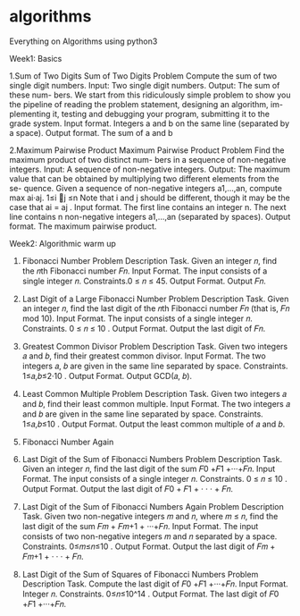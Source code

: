 # algorithms
Everything on Algorithms using python3 

Week1: Basics 
  
  1.Sum of Two Digits Sum of Two Digits Problem
  Compute the sum of two single digit numbers.
  Input: Two single digit numbers. Output: The sum of these num- bers.
  We start from this ridiculously simple problem to show you the pipeline of reading the problem statement, 
  designing an algorithm, im- plementing it, testing and debugging your program, submitting it to the grade system.
  Input format. Integers a and b on the same line (separated by a space). Output format. The sum of a and b

  2.Maximum Pairwise Product
  Maximum Pairwise Product Problem
  Find the maximum product of two distinct num- bers in a sequence of non-negative integers.
  Input: A sequence of non-negative integers.
  Output: The maximum value that can be obtained by multiplying two different elements from the se- quence.
  Given a sequence of non-negative integers a1,...,an, compute max ai·aj.
  1≤i 􏰀j ≤n
  Note that i and j should be different, though it may be the case that ai = aj .
  Input format. The first line contains an integer n. The next line contains n non-negative integers a1,...,an 
  (separated by spaces).
  Output format. The maximum pairwise product.
  
Week2: Algorithmic warm up
  
  1. Fibonacci Number 
      Problem Description
      Task. Given an integer 𝑛, find the 𝑛th Fibonacci number 𝐹𝑛. Input Format. The input consists of a single integer 𝑛.             Constraints.0 ≤ 𝑛 ≤ 45.
      Output Format. Output 𝐹𝑛.
      
  2. Last Digit of a Large Fibonacci Number
        Problem Description
        Task. Given an integer 𝑛, find the last digit of the 𝑛th Fibonacci number 𝐹𝑛 (that is, 𝐹𝑛 mod 10). 
        Input Format. The input consists of a single integer 𝑛.
        Constraints. 0 ≤ 𝑛 ≤ 10 .
        Output Format. Output the last digit of 𝐹𝑛.
        
  3. Greatest Common Divisor
        Problem Description
        Task. Given two integers 𝑎 and 𝑏, find their greatest common divisor.
        Input Format. The two integers 𝑎, 𝑏 are given in the same line separated by space.
        Constraints. 1≤𝑎,𝑏≤2·10 . Output Format. 
        Output GCD(𝑎, 𝑏).
        
  4. Least Common Multiple 
        Problem Description
        Task. Given two integers 𝑎 and 𝑏, find their least common multiple.
        Input Format. The two integers 𝑎 and 𝑏 are given in the same line separated by space.
        Constraints. 1≤𝑎,𝑏≤10 .
        Output Format. Output the least common multiple of 𝑎 and 𝑏.
        
  5. Fibonacci Number Again 
  
  6. Last Digit of the Sum of Fibonacci Numbers 
        Problem Description
        Task. Given an integer 𝑛, find the last digit of the sum 𝐹0 +𝐹1 +···+𝐹𝑛.
        Input Format. The input consists of a single integer 𝑛.
        Constraints. 0 ≤ 𝑛 ≤ 10 .
        Output Format. Output the last digit of 𝐹0 + 𝐹1 + · · · + 𝐹𝑛.
  
  7. Last Digit of the Sum of Fibonacci Numbers Again 
        Problem Description
        Task. Given two non-negative integers 𝑚 and 𝑛, where 𝑚 ≤ 𝑛, find the last digit of the sum 𝐹𝑚 + 𝐹𝑚+1 + ···+𝐹𝑛.
        Input Format. The input consists of two non-negative integers 𝑚 and 𝑛 separated by a space.
        Constraints. 0≤𝑚≤𝑛≤10 .
        Output Format. Output the last digit of 𝐹𝑚 + 𝐹𝑚+1 + · · · + 𝐹𝑛.
  
  8. Last Digit of the Sum of Squares of Fibonacci Numbers
        Problem Description
        Task. Compute the last digit of 𝐹0 +𝐹1 +···+𝐹𝑛.
        Input Format. Integer 𝑛.
        Constraints. 0≤𝑛≤10^14 .
        Output Format. The last digit of 𝐹0 +𝐹1 +···+𝐹𝑛.
 


